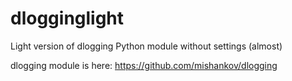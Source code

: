 # dlogginglight
Light version of dlogging Python module without settings (almost)

dlogging module is here: https://github.com/mishankov/dlogging
